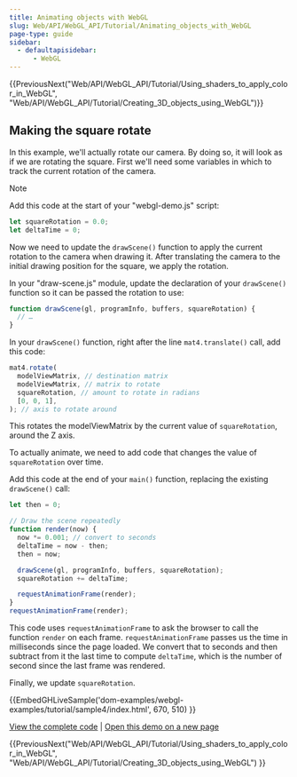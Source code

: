 ```yaml
---
title: Animating objects with WebGL
slug: Web/API/WebGL_API/Tutorial/Animating_objects_with_WebGL
page-type: guide
sidebar:
  - defaultapisidebar:
      - WebGL
---
```


{{PreviousNext("Web/API/WebGL_API/Tutorial/Using_shaders_to_apply_color_in_WebGL", "Web/API/WebGL_API/Tutorial/Creating_3D_objects_using_WebGL")}}

## Making the square rotate

In this example, we'll actually rotate our camera. By doing so, it will look as if we are rotating the square. First we'll need some variables in which to track the current rotation of the camera.

> [!NOTE]
> Add this code at the start of your "webgl-demo.js" script:

```js
let squareRotation = 0.0;
let deltaTime = 0;
```

Now we need to update the `drawScene()` function to apply the current rotation to the camera when drawing it. After translating the camera to the initial drawing position for the square, we apply the rotation.

In your "draw-scene.js" module, update the declaration of your `drawScene()` function so it can be passed the rotation to use:

```js
function drawScene(gl, programInfo, buffers, squareRotation) {
  // …
}
```

In your `drawScene()` function, right after the line `mat4.translate()` call, add this code:

```js
mat4.rotate(
  modelViewMatrix, // destination matrix
  modelViewMatrix, // matrix to rotate
  squareRotation, // amount to rotate in radians
  [0, 0, 1],
); // axis to rotate around
```

This rotates the modelViewMatrix by the current value of `squareRotation`, around the Z axis.

To actually animate, we need to add code that changes the value of `squareRotation` over time.

Add this code at the end of your `main()` function, replacing the existing `drawScene()` call:

```js
let then = 0;

// Draw the scene repeatedly
function render(now) {
  now *= 0.001; // convert to seconds
  deltaTime = now - then;
  then = now;

  drawScene(gl, programInfo, buffers, squareRotation);
  squareRotation += deltaTime;

  requestAnimationFrame(render);
}
requestAnimationFrame(render);
```

This code uses `requestAnimationFrame` to ask the browser to call the function `render` on each frame. `requestAnimationFrame` passes us the time in milliseconds since the page loaded. We convert that to seconds and then subtract from it the last time to compute `deltaTime`, which is the number of second since the last frame was rendered.

Finally, we update `squareRotation`.

{{EmbedGHLiveSample('dom-examples/webgl-examples/tutorial/sample4/index.html', 670, 510) }}

[View the complete code](https://github.com/mdn/dom-examples/tree/main/webgl-examples/tutorial/sample4) | [Open this demo on a new page](https://mdn.github.io/dom-examples/webgl-examples/tutorial/sample4/)

{{PreviousNext("Web/API/WebGL_API/Tutorial/Using_shaders_to_apply_color_in_WebGL", "Web/API/WebGL_API/Tutorial/Creating_3D_objects_using_WebGL") }}
